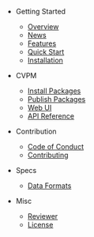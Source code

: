 - Getting Started

  - [Overview](guide/overview.md)
  - [News](guide/news.md)
  - [Features](guide/features.md)
  - [Quick Start](guide/quick-start.md)
  - [Installation](guide/installation.md)

- CVPM
  - [Install Packages](guide/cvpm/install-packages.md)
  - [Publish Packages](guide/cvpm/publish-packages.md)
  - [Web UI](guide/cvpm/webui-usage.md)
  - [API Reference](guide/cvpm/api-reference.md)

- Contribution

  - [Code of Conduct](guide/contribution/code-of-conduct.md)
  - [Contributing](guide/contribution/contributing.md)

- Specs
  - [Data Formats](guide/specs/data-format.md)

- Misc

  - [Reviewer](guide/misc/reviewer.md)
  - [License](guide/misc/license.md)
